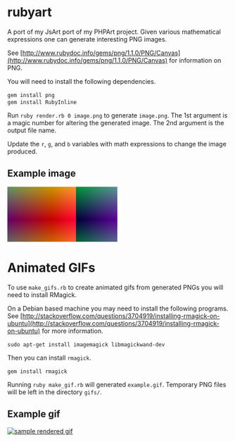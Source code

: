 rubyart
=======

A port of my JsArt port of my PHPArt project. Given various mathematical expressions one can generate interesting PNG images.

See [http://www.rubydoc.info/gems/png/1.1.0/PNG/Canvas](http://www.rubydoc.info/gems/png/1.1.0/PNG/Canvas) for information on PNG.

You will need to install the following dependencies.

    gem install png
    gem install RubyInline

Run `ruby render.rb 0 image.png` to generate `image.png`. The 1st argument is a magic number for altering the generated image. The 2nd argument is the output file name.

Update the `r`, `g`, and `b` variables with math expressions to change the image produced.

Example image
-------------
<a target="_blank" href="image.png"><img src="image.png" alt="sample rendered image" /></a>

Animated GIFs
=============

To use `make_gifs.rb` to create animated gifs from generated PNGs you will need to install RMagick.

On a Debian based machine you may need to install the following programs. See [http://stackoverflow.com/questions/3704919/installing-rmagick-on-ubuntu](http://stackoverflow.com/questions/3704919/installing-rmagick-on-ubuntu) for more information.

    sudo apt-get install imagemagick libmagickwand-dev

Then you can install `rmagick`.

    gem install rmagick

Running `ruby make_gif.rb` will generated `example.gif`. Temporary PNG files will be left in the directory `gifs/`.

Example gif
-----------
<a target="_blank" href="example.gif"><img src="http://i.imgur.com/tZppxZ2.gif" alt="sample rendered gif" /></a>
